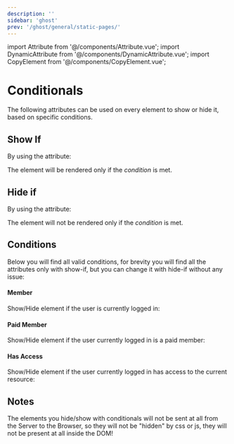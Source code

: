 ```yaml
---
description: ''
sidebar: 'ghost'
prev: '/ghost/general/static-pages/'
---
```


import Attribute from '@/components/Attribute.vue';
import DynamicAttribute from '@/components/DynamicAttribute.vue';
import CopyElement from '@/components/CopyElement.vue';


# Conditionals

The following attributes can be used on every element to show or hide it, based on specific conditions.

## Show If

By using the attribute:

<DynamicAttribute name="show-if" value="condition" />

The element will be rendered only if the *condition* is met.

## Hide if

By using the attribute:

<DynamicAttribute name="hide-if" value="condition" />

The element will not be rendered only if the *condition* is met.


## Conditions

Below you will find all valid conditions, for brevity you will find all the attributes only with show-if, but you can change it with hide-if without any issue:

#### Member

Show/Hide element if the user is currently logged in:

<Attribute name="show-if" value="member" />

#### Paid Member

Show/Hide element if the user currently logged in is a paid member:

<Attribute name="show-if" value="paid-member" />

#### Has Access

Show/Hide element if the user currently logged in has access to the current resource:

<Attribute name="show-if" value="has-access" />

## Notes

The elements you hide/show with conditionals will not be sent at all from the Server to the Browser, so they will not be "hidden" by css or js, they will not be present at all inside the DOM!